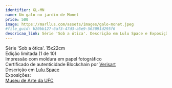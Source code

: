 ```yaml
---
identifier: GL-MN
name: Um galo no jardim de Monet
price: 500
image: https://marllus.com/assets/images/galo-monet.jpeg
#file_guid: b20bb127-6af3-47d3-a5e9-563091d295f6
descricao_link: Série 'Sob a ótica'. Descrição em Lulu Space e Exposição em Museu de arte da UFC
---
```

Série 'Sob a ótica'. 15x22cm<br> Edição limitada (1 de 10) <br>Impressão com moldura em papel fotográfico <br> Certificado de autenticidade Blockchain por <a href="https://verisart.com/"> Verisart</a><br> Descrição em <a href="https://marllus.com/arte/2020/12/06/sob-otica.html">Lulu Space</a><br> Exposições:<br> <a href="https://mauc.ufc.br/pt/marllus-lustosa/">Museu de Arte da UFC</a>
